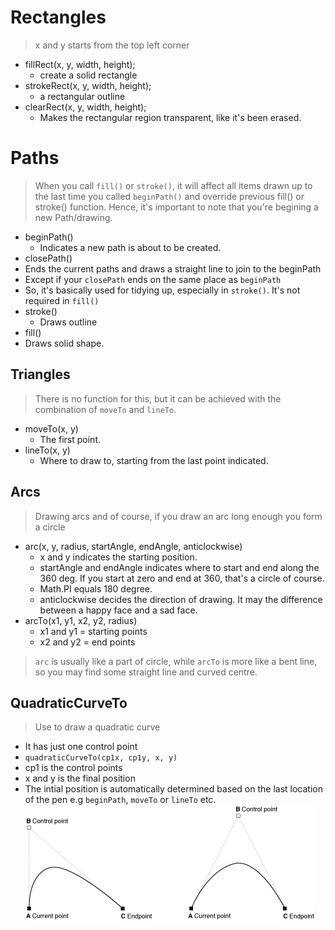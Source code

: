 # Rectangles

> x and y starts from the top left corner

- fillRect(x, y, width, height);
  - create a solid rectangle
- strokeRect(x, y, width, height);
  - a rectangular outline
- clearRect(x, y, width, height);
  - Makes the rectangular region transparent, like it's been erased.


# Paths
> When you call `fill()` or `stroke()`, it will affect all items drawn up to the last time you called `beginPath()` and override previous fill() or stroke() function. Hence, it's important to note that you're begining a new Path/drawing.
- beginPath()
  - Indicates a new path is about to be created.
- closePath()
 - Ends the current paths and draws a straight line to join to the beginPath
 - Except if your `closePath` ends on the same place as `beginPath`
 - So, it's basically used for tidying up, especially in `stroke()`. It's not required in `fill()`
- stroke()
  - Draws outline
- fill()
 - Draws solid shape.

## Triangles
> There is no function for this, but it can be achieved with the combination of `moveTo` and `lineTo`.

- moveTo(x, y)
  - The first point.
- lineTo(x, y)
  - Where to draw to, starting from the last point indicated.

## Arcs
> Drawing arcs and of course, if you draw an arc long enough you form a circle

- arc(x, y, radius, startAngle, endAngle, anticlockwise)
  - x and y indicates the starting position.
  - startAngle and endAngle indicates where to start and end along the 360 deg. If you start at zero and end at 360, that's a circle of course.
  - Math.PI equals 180 degree.
  - anticlockwise decides the direction of drawing. It may the difference between a happy face and a sad face.
- arcTo(x1, y1, x2, y2, radius)
  - x1 and y1 = starting points
  - x2 and y2 = end points

> `arc` is usually like a part of circle, while `arcTo` is more like a bent line, so you may find some straight line and curved centre.

## QuadraticCurveTo
> Use to draw a quadratic curve
- It has just one control point
- `quadraticCurveTo(cp1x, cp1y, x, y)`
- cp1 is the control points
- x and y is the final position
- The intial position is automatically determined based on the last location of the pen e.g `beginPath`, `moveTo` or `lineTo` etc.
![Quadratic Curve](./quadraticcurve.gif)
